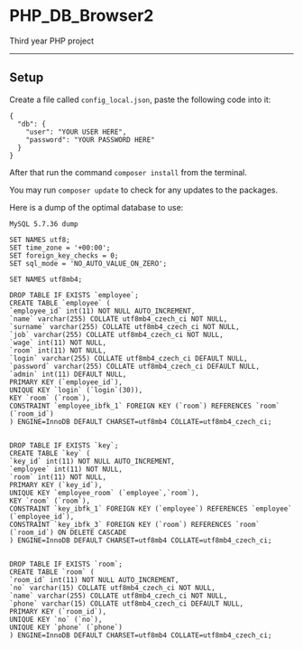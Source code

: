 # PHP_DB_Browser2
Third year PHP project
___
## Setup
Create a file called `config_local.json`, paste the following code into it:
````
{
  "db": {
    "user": "YOUR USER HERE",
    "password": "YOUR PASSWORD HERE"
  }
}
````
After that run the command `composer install` from the terminal.

You may run `composer update` to check for any updates to the packages.

Here is a dump of the optimal database to use:
````
MySQL 5.7.36 dump

SET NAMES utf8;
SET time_zone = '+00:00';
SET foreign_key_checks = 0;
SET sql_mode = 'NO_AUTO_VALUE_ON_ZERO';

SET NAMES utf8mb4;

DROP TABLE IF EXISTS `employee`;
CREATE TABLE `employee` (
`employee_id` int(11) NOT NULL AUTO_INCREMENT,
`name` varchar(255) COLLATE utf8mb4_czech_ci NOT NULL,
`surname` varchar(255) COLLATE utf8mb4_czech_ci NOT NULL,
`job` varchar(255) COLLATE utf8mb4_czech_ci NOT NULL,
`wage` int(11) NOT NULL,
`room` int(11) NOT NULL,
`login` varchar(255) COLLATE utf8mb4_czech_ci DEFAULT NULL,
`password` varchar(255) COLLATE utf8mb4_czech_ci DEFAULT NULL,
`admin` int(11) DEFAULT NULL,
PRIMARY KEY (`employee_id`),
UNIQUE KEY `login` (`login`(30)),
KEY `room` (`room`),
CONSTRAINT `employee_ibfk_1` FOREIGN KEY (`room`) REFERENCES `room` (`room_id`)
) ENGINE=InnoDB DEFAULT CHARSET=utf8mb4 COLLATE=utf8mb4_czech_ci;


DROP TABLE IF EXISTS `key`;
CREATE TABLE `key` (
`key_id` int(11) NOT NULL AUTO_INCREMENT,
`employee` int(11) NOT NULL,
`room` int(11) NOT NULL,
PRIMARY KEY (`key_id`),
UNIQUE KEY `employee_room` (`employee`,`room`),
KEY `room` (`room`),
CONSTRAINT `key_ibfk_1` FOREIGN KEY (`employee`) REFERENCES `employee` (`employee_id`),
CONSTRAINT `key_ibfk_3` FOREIGN KEY (`room`) REFERENCES `room` (`room_id`) ON DELETE CASCADE
) ENGINE=InnoDB DEFAULT CHARSET=utf8mb4 COLLATE=utf8mb4_czech_ci;


DROP TABLE IF EXISTS `room`;
CREATE TABLE `room` (
`room_id` int(11) NOT NULL AUTO_INCREMENT,
`no` varchar(15) COLLATE utf8mb4_czech_ci NOT NULL,
`name` varchar(255) COLLATE utf8mb4_czech_ci NOT NULL,
`phone` varchar(15) COLLATE utf8mb4_czech_ci DEFAULT NULL,
PRIMARY KEY (`room_id`),
UNIQUE KEY `no` (`no`),
UNIQUE KEY `phone` (`phone`)
) ENGINE=InnoDB DEFAULT CHARSET=utf8mb4 COLLATE=utf8mb4_czech_ci;
````